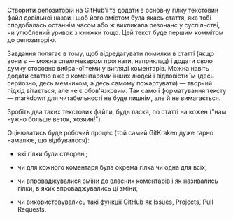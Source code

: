Створити репозиторій на GitHub'і та додати в основну гілку текстовий файл довільної назви і щоб його вмістом була якась стаття, яка тобі сподобалась останнім часом або ж викликала резонанс у суспільстві, чи улюблений уривок з книжки тощо. Цей текст буде першим коммітом до репозиторію.

Завдання полягає в тому, щоб відредагувати помилки в статті (якщо вони є — можна спеллчекером прогнати, наприклад) і додати свою думку стосовно вибраної теми у вигляді коментарів. Можна навіть додати статтю вже з коментарями інших людей і відповісти їм (десь серйозно, десь мемчиком, а десь самому пожартувати) — творчий підхід вітається, але не є обов'язковим. Так само і форматування тексту — markdown для читабельності не буде лишнім, але й не вимагається.

Зробіть два таких текстових файли, будь ласка, по статті на кожен ("нам нужно больше веток, хозяин!").

Оцінюватись буде робочий процес (той самий GitKraken дуже гарно намалює, що відбувалося):

- які гілки були створені;

- чи для кожного коментаря була окрема гілка чи одна для всіх;

- чи впроваджувалися зміни до власних коментарів і як називались гілки, в яких впроваджувались ці зміни;

- чи використовувались такі функції GitHub як Issues, Projects, Pull Requests.
